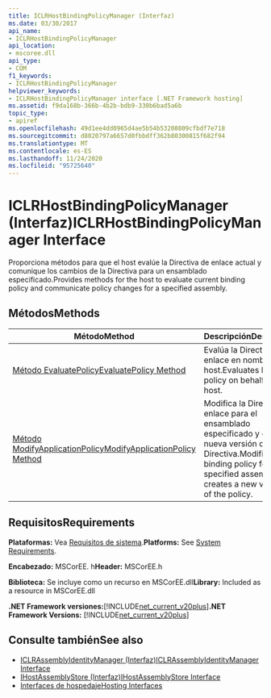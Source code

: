 ```yaml
---
title: ICLRHostBindingPolicyManager (Interfaz)
ms.date: 03/30/2017
api_name:
- ICLRHostBindingPolicyManager
api_location:
- mscoree.dll
api_type:
- COM
f1_keywords:
- ICLRHostBindingPolicyManager
helpviewer_keywords:
- ICLRHostBindingPolicyManager interface [.NET Framework hosting]
ms.assetid: f9da168b-366b-4b2b-bdb9-330b6bad5a6b
topic_type:
- apiref
ms.openlocfilehash: 49d1ee4dd0965d4ae5b54b53208809cfbdf7e718
ms.sourcegitcommit: d8020797a6657d0fbbdff362b80300815f682f94
ms.translationtype: MT
ms.contentlocale: es-ES
ms.lasthandoff: 11/24/2020
ms.locfileid: "95725640"
---
```

# <a name="iclrhostbindingpolicymanager-interface"></a><span data-ttu-id="608aa-102">ICLRHostBindingPolicyManager (Interfaz)</span><span class="sxs-lookup"><span data-stu-id="608aa-102">ICLRHostBindingPolicyManager Interface</span></span>

<span data-ttu-id="608aa-103">Proporciona métodos para que el host evalúe la Directiva de enlace actual y comunique los cambios de la Directiva para un ensamblado especificado.</span><span class="sxs-lookup"><span data-stu-id="608aa-103">Provides methods for the host to evaluate current binding policy and communicate policy changes for a specified assembly.</span></span>  
  
## <a name="methods"></a><span data-ttu-id="608aa-104">Métodos</span><span class="sxs-lookup"><span data-stu-id="608aa-104">Methods</span></span>  
  
|<span data-ttu-id="608aa-105">Método</span><span class="sxs-lookup"><span data-stu-id="608aa-105">Method</span></span>|<span data-ttu-id="608aa-106">Descripción</span><span class="sxs-lookup"><span data-stu-id="608aa-106">Description</span></span>|  
|------------|-----------------|  
|[<span data-ttu-id="608aa-107">Método EvaluatePolicy</span><span class="sxs-lookup"><span data-stu-id="608aa-107">EvaluatePolicy Method</span></span>](iclrhostbindingpolicymanager-evaluatepolicy-method.md)|<span data-ttu-id="608aa-108">Evalúa la Directiva de enlace en nombre del host.</span><span class="sxs-lookup"><span data-stu-id="608aa-108">Evaluates binding policy on behalf of the host.</span></span>|  
|[<span data-ttu-id="608aa-109">Método ModifyApplicationPolicy</span><span class="sxs-lookup"><span data-stu-id="608aa-109">ModifyApplicationPolicy Method</span></span>](iclrhostbindingpolicymanager-modifyapplicationpolicy-method.md)|<span data-ttu-id="608aa-110">Modifica la Directiva de enlace para el ensamblado especificado y crea una nueva versión de la Directiva.</span><span class="sxs-lookup"><span data-stu-id="608aa-110">Modifies the binding policy for the specified assembly, and creates a new version of the policy.</span></span>|  
  
## <a name="requirements"></a><span data-ttu-id="608aa-111">Requisitos</span><span class="sxs-lookup"><span data-stu-id="608aa-111">Requirements</span></span>  

 <span data-ttu-id="608aa-112">**Plataformas:** Vea [Requisitos de sistema](../../get-started/system-requirements.md).</span><span class="sxs-lookup"><span data-stu-id="608aa-112">**Platforms:** See [System Requirements](../../get-started/system-requirements.md).</span></span>  
  
 <span data-ttu-id="608aa-113">**Encabezado:** MSCorEE. h</span><span class="sxs-lookup"><span data-stu-id="608aa-113">**Header:** MSCorEE.h</span></span>  
  
 <span data-ttu-id="608aa-114">**Biblioteca:** Se incluye como un recurso en MSCorEE.dll</span><span class="sxs-lookup"><span data-stu-id="608aa-114">**Library:** Included as a resource in MSCorEE.dll</span></span>  
  
 <span data-ttu-id="608aa-115">**.NET Framework versiones:**[!INCLUDE[net_current_v20plus](../../../../includes/net-current-v20plus-md.md)]</span><span class="sxs-lookup"><span data-stu-id="608aa-115">**.NET Framework Versions:** [!INCLUDE[net_current_v20plus](../../../../includes/net-current-v20plus-md.md)]</span></span>  
  
## <a name="see-also"></a><span data-ttu-id="608aa-116">Consulte también</span><span class="sxs-lookup"><span data-stu-id="608aa-116">See also</span></span>

- [<span data-ttu-id="608aa-117">ICLRAssemblyIdentityManager (Interfaz)</span><span class="sxs-lookup"><span data-stu-id="608aa-117">ICLRAssemblyIdentityManager Interface</span></span>](iclrassemblyidentitymanager-interface.md)
- [<span data-ttu-id="608aa-118">IHostAssemblyStore (Interfaz)</span><span class="sxs-lookup"><span data-stu-id="608aa-118">IHostAssemblyStore Interface</span></span>](ihostassemblystore-interface.md)
- [<span data-ttu-id="608aa-119">Interfaces de hospedaje</span><span class="sxs-lookup"><span data-stu-id="608aa-119">Hosting Interfaces</span></span>](hosting-interfaces.md)

